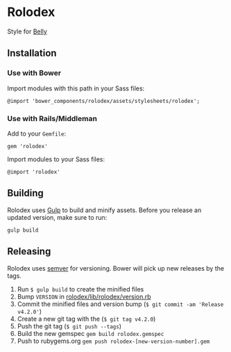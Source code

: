 # Rolodex

Style for [Belly](http://bellycard.com)

## Installation

### Use with Bower

Import modules with this path in your Sass files:

```
@import 'bower_components/rolodex/assets/stylesheets/rolodex';
```

### Use with Rails/Middleman

Add to your `Gemfile`:

```
gem 'rolodex'
```

Import modules to your Sass files:

```
@import 'rolodex'
```

## Building

Rolodex uses [Gulp](http://gulpjs.com) to build and minify assets. Before you release an updated version, make sure to run:

```
gulp build
```

## Releasing

Rolodex uses [semver](http://semver.org/) for versioning. Bower will pick up new releases by the tags.

1. Run `$ gulp build` to create the minified files
2. Bump `VERSION` in [rolodex/lib/rolodex/version.rb](https://github.com/bellycard/rolodex/blob/master/lib/rolodex/version.rb)
3. Commit the minified files and version bump (`$ git commit -am 'Release v4.2.0'`)
4. Create a new git tag with the (`$ git tag v4.2.0`)
5. Push the git tag (`$ git push --tags`)
6. Build the new gemspec `gem build rolodex.gemspec`
7. Push to rubygems.org `gem push rolodex-[new-version-number].gem`
